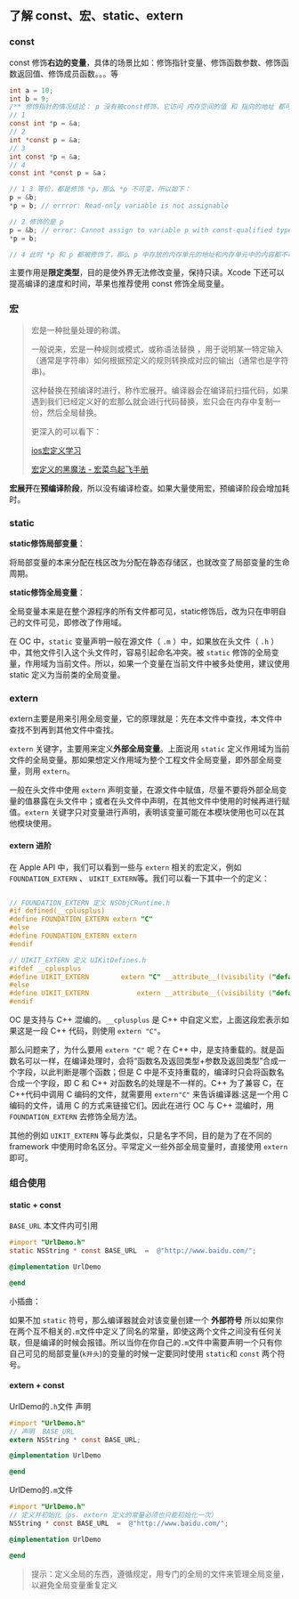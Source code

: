 ## 了解 const、宏、static、extern

### const

const 修饰**右边的变量**，具体的场景比如：修饰指针变量、修饰函数参数、修饰函数返回值、修饰成员函数。。。等

```c
int a = 10;
int b = 9;
/** 修饰指针的情况结论： p 没有被const修饰，它访问 内存空间的值 和 指向的地址 都可以被修改 **/
// 1
const int *p = &a;
// 2
int *const p = &a;
// 3
int const *p = &a;
// 4
const int *const p = &a；

// 1 3 等价，都是修饰 *p，那么 *p 不可变，所以如下：
p = &b;
*p = b; // errror: Read-only variable is not assignable

// 2 修饰的是 p
p = &b; // error: Cannot assign to variable p with const-qualified type 'int *const'
*p = b;

// 4 此时 *p 和 p 都被修饰了，那么 p 中存放的内存单元的地址和内存单元中的内容都不可变。

```



主要作用是**限定类型**，目的是使外界无法修改变量，保持只读。Xcode 下还可以提高编译的速度和时间，苹果也推荐使用 const 修饰全局变量。



### 宏

> 宏是一种批量处理的称谓。
>
> 一般说来，宏是一种规则或模式，或称语法替换 ，用于说明某一特定输入（通常是字符串）如何根据预定义的规则转换成对应的输出（通常也是字符串)。
>
> 这种替换在预编译时进行，称作宏展开。编译器会在编译前扫描代码，如果遇到我们已经定义好的宏那么就会进行代码替换，宏只会在内存中复制一份，然后全局替换。
>
> 更深入的可以看下：
>
> [ios宏定义学习](https://www.jianshu.com/p/4c29703becee)
>
> [宏定义的黑魔法 - 宏菜鸟起飞手册](https://onevcat.com/2014/01/black-magic-in-macro/)

**宏展开**在**预编译阶段**，所以没有编译检查。如果大量使用宏，预编译阶段会增加耗时。



### static

**static修饰局部变量**：

将局部变量的本来分配在栈区改为分配在静态存储区，也就改变了局部变量的生命周期。



**static修饰全局变量**：

全局变量本来是在整个源程序的所有文件都可见，static修饰后，改为只在申明自己的文件可见，即修改了作用域。



在 OC 中，`static` 变量声明一般在源文件（ `.m` ）中，如果放在头文件（ `.h` ）中，其他文件引入这个头文件时，容易引起命名冲突。被 `static` 修饰的全局变量，作用域为当前文件。所以，如果一个变量在当前文件中被多处使用，建议使用 static 定义为当前类的全局变量。



### extern

extern主要是用来引用全局变量，它的原理就是：先在本文件中查找，本文件中查找不到再到其他文件中查找。

`extern` 关键字，主要用来定义**外部全局变量**。上面说用 `static` 定义作用域为当前文件的全局变量。那如果想定义作用域为整个工程文件全局变量，即外部全局变量，则用 `extern`。

一般在头文件中使用 `extern` 声明变量，在源文件中赋值，尽量不要将外部全局变量的值暴露在头文件中；或者在头文件中声明，在其他文件中使用的时候再进行赋值。`extern` 关键字只对变量进行声明，表明该变量可能在本模块使用也可以在其他模块使用。



#### extern 进阶

在 Apple API 中，我们可以看到一些与 `extern` 相关的宏定义，例如 `FOUNDATION_EXTERN` 、 `UIKIT_EXTERN`等。我们可以看一下其中一个的定义：

```objective-c

// FOUNDATION_EXTERN 定义 NSObjCRuntime.h
#if defined(__cplusplus)
#define FOUNDATION_EXTERN extern "C"
#else
#define FOUNDATION_EXTERN extern
#endif

// UIKIT_EXTERN 定义 UIKitDefines.h
#ifdef __cplusplus
#define UIKIT_EXTERN		extern "C" __attribute__((visibility ("default")))
#else
#define UIKIT_EXTERN	        extern __attribute__((visibility ("default")))
#endif
```

OC 是支持与 C++ 混编的。`__cplusplus` 是 C++ 中自定义宏，上面这段宏表示如果这是一段 C++ 代码，则使用 `extern "C"`。

那么问题来了，为什么要用 `extern "C"` 呢？在 C++ 中，是支持重载的。就是函数名可以一样，在编译处理时，会将“函数名及返回类型+参数及返回类型”合成一个字段，以此判断是哪个函数；但是 C 中是不支持重载的，编译时只会将函数名合成一个字段，即 C 和 C++ 对函数名的处理是不一样的。C++ 为了兼容 C，在C++代码中调用 C 编码的文件，就需要用 `extern"C"` 来告诉编译器:这是一个用 C 编码的文件，请用 C 的方式来链接它们。因此在进行 OC 与 C++ 混编时，用`FOUNDATION_EXTERN` 去修饰全局方法。

其他的例如 `UIKIT_EXTERN` 等与此类似，只是名字不同，目的是为了在不同的 framework 中使用时命名区分。平常定义一些外部全局变量时，直接使用 `extern` 即可。



### 组合使用

#### static + const

`BASE_URL` 本文件内可引用

```objective-c
#import "UrlDemo.h"
static NSString * const BASE_URL  =  @"http://www.baidu.com/";

@implementation UrlDemo

@end
```

小插曲：

如果不加 `static` 符号，那么编译器就会对该变量创建一个 **外部符号** 所以如果你在两个互不相关的`.m`文件中定义了同名的常量，即使这两个文件之间没有任何关联，但是编译的时候会报错。所以当你在你自己的`.m`文件中需要声明一个只有你自己可见的局部变量(`k开头`)的变量的时候一定要同时使用 `static`和 `const` 两个符号。



#### extern + const

UrlDemo的`.h`文件 声明

```objectivec
#import "UrlDemo.h"
// 声明  BASE_URL
extern NSString * const BASE_URL;

@implementation UrlDemo

@end
```

UrlDemo的`.m`文件

```objectivec
#import "UrlDemo.h"
// 定义并初始化（ps. extern 定义的常量必须也只能初始化一次）
NSString * const BASE_URL  =  @"http://www.baidu.com/";

@implementation UrlDemo

@end
```

> 提示：定义全局的东西，遵循规定，用专门的全局的文件来管理全局变量，以避免全局变量重复定义

